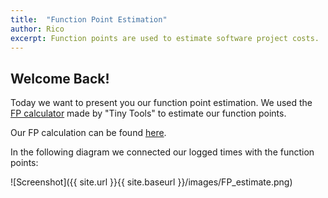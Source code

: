 ```yaml
---
title:  "Function Point Estimation"
author: Rico
excerpt: Function points are used to estimate software project costs.
---
```

## Welcome Back!
Today we want to present you our function point estimation. We used the [FP calculator](http://groups.engin.umd.umich.edu/CIS/course.des/cis525/js/f00/harvey/FP_Calc.html) made by "Tiny Tools" to estimate our function points.

Our FP calculation can be found [here](https://github.com/PalatinCoder/SquadIT.WebApp/blob/master/Documentation/Functionpoints/FP_Calculation.pdf).

In the following diagram we connected our logged times with the function points:

![Screenshot]({{ site.url }}{{ site.baseurl }}/images/FP_estimate.png)
